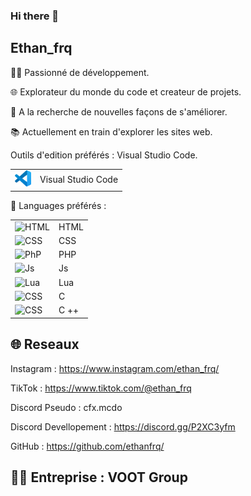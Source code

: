 ### Hi there 👋

## Ethan_frq

👨‍💻 Passionné de développement.

🌐 Explorateur du monde du code et createur de projets.

🚀 A la recherche de nouvelles façons de s'améliorer.

📚 Actuellement en train d'explorer les sites web.

Outils d'edition préférés : Visual Studio Code. 
<table>
  <tr>
    <td>
      <img width="26px" alt="HTML" src="https://raw.githubusercontent.com/github/explore/80688e429a7d4ef2fca1e82350fe8e3517d3494d/topics/visual-studio-code/visual-studio-code.png">
    </td>
    <td>Visual Studio Code</td>
  </tr>
</table>

🔧 Languages préférés :

<table>
  <tr>
    <td>
      <img width="26px" alt="HTML" src="https://upload.wikimedia.org/wikipedia/commons/thumb/6/61/HTML5_logo_and_wordmark.svg/800px-HTML5_logo_and_wordmark.svg.png">
    </td>
    <td>HTML</td>
  </tr>
  <tr>
    <td>
      <img width="26px" alt="CSS" src="https://upload.wikimedia.org/wikipedia/commons/thumb/d/d5/CSS3_logo_and_wordmark.svg/800px-CSS3_logo_and_wordmark.svg.png">
    </td>
    <td>CSS</td>
  </tr>
  <tr>
    <td>
      <img width="26px" alt="PhP" src="https://upload.wikimedia.org/wikipedia/commons/thumb/2/27/PHP-logo.svg/512px-PHP-logo.svg.png">
    </td>
    <td>PHP</td>
  </tr>
  <tr>
    <td>
      <img width="26px" alt="Js" src="https://upload.wikimedia.org/wikipedia/commons/thumb/9/99/Unofficial_JavaScript_logo_2.svg/100px-Unofficial_JavaScript_logo_2.svg.png">
    </td>
    <td>Js</td>
  </tr>
  <tr>
    <td>
      <img width="26px" alt="Lua" src="https://static.wikia.nocookie.net/cso/images/0/0f/Lua-logo-nolabel.svg.png/revision/latest?cb=20181201144608">
    </td>
    <td>Lua</td>
  </tr>
  <tr>
    <td>
      <img width="26px" alt="CSS" src="https://upload.wikimedia.org/wikipedia/commons/thumb/1/19/C_Logo.png/725px-C_Logo.png">
    </td>
    <td>C</td>
  </tr>
  <tr>
    <td>
      <img width="26px" alt="CSS" src="https://upload.wikimedia.org/wikipedia/commons/thumb/1/18/ISO_C%2B%2B_Logo.svg/640px-ISO_C%2B%2B_Logo.svg.png">
    </td>
    <td>C ++</td>
  </tr>
</table>


## 🌐 Reseaux 

Instagram : https://www.instagram.com/ethan_frq/

TikTok : https://www.tiktok.com/@ethan_frq

Discord Pseudo : cfx.mcdo

Discord Devellopement : https://discord.gg/P2XC3yfm

GitHub : https://github.com/ethanfrq/

## 👨‍💻 Entreprise : **VOOT Group** 


